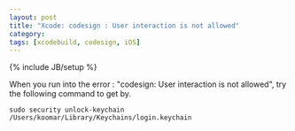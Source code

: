 ```yaml
---
layout: post
title: "Xcode: codesign : User interaction is not allowed"
category: 
tags: [xcodebuild, codesign, iOS]
---
```

{% include JB/setup %}

When you run into the error : "codesign: User interaction is not allowed", try the following
command to get by.

	sudo security unlock-keychain /Users/koomar/Library/Keychains/login.keychain
